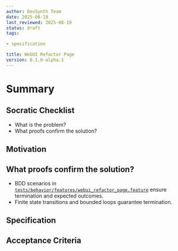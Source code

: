 ```yaml
---
author: DevSynth Team
date: 2025-08-19
last_reviewed: 2025-08-19
status: draft
tags:

- specification

title: WebUI Refactor Page
version: 0.1.0-alpha.1
---
```


<!--
Required metadata fields:
- author: document author
- date: creation date
- last_reviewed: last review date
- status: draft | review | published
- tags: search keywords
- title: short descriptive name
- version: specification version
-->

# Summary

## Socratic Checklist
- What is the problem?
- What proofs confirm the solution?

## Motivation

## What proofs confirm the solution?
- BDD scenarios in [`tests/behavior/features/webui_refactor_page.feature`](../../tests/behavior/features/webui_refactor_page.feature) ensure termination and expected outcomes.
- Finite state transitions and bounded loops guarantee termination.


## Specification

## Acceptance Criteria
